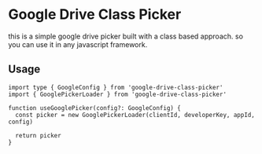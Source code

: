 # Google Drive Class Picker

this is a simple google drive picker built with a class based approach.
so you can use it in any javascript framework.

## Usage

```tsx
import type { GoogleConfig } from 'google-drive-class-picker'
import { GooglePickerLoader } from 'google-drive-class-picker'

function useGooglePicker(config?: GoogleConfig) {
  const picker = new GooglePickerLoader(clientId, developerKey, appId, config)

  return picker
}
```
